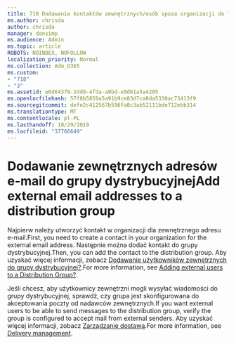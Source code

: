 ```yaml
---
title: 718 Dodawanie kontaktów zewnętrznych/osób spoza organizacji do listy dystrybucyjnej
ms.author: chrisda
author: chrisda
manager: dansimp
ms.audience: Admin
ms.topic: article
ROBOTS: NOINDEX, NOFOLLOW
localization_priority: Normal
ms.collection: Adm_O365
ms.custom:
- "718"
- "3"
ms.assetid: e6d64379-2dd9-4fda-a9bd-e9d61a5a4205
ms.openlocfilehash: 57f8b5859a5a91b9ce83d7ca8da5330ac73413f9
ms.sourcegitcommit: defe2c412567b596fa8c3ab52111bde712ebb314
ms.translationtype: MT
ms.contentlocale: pl-PL
ms.lasthandoff: 10/29/2019
ms.locfileid: "37766649"
---
```

# <a name="add-external-email-addresses-to-a-distribution-group"></a><span data-ttu-id="f1bfb-102">Dodawanie zewnętrznych adresów e-mail do grupy dystrybucyjnej</span><span class="sxs-lookup"><span data-stu-id="f1bfb-102">Add external email addresses to a distribution group</span></span>

<span data-ttu-id="f1bfb-103">Najpierw należy utworzyć kontakt w organizacji dla zewnętrznego adresu e-mail.</span><span class="sxs-lookup"><span data-stu-id="f1bfb-103">First, you need to create a contact in your organization for the external email address.</span></span> <span data-ttu-id="f1bfb-104">Następnie można dodać kontakt do grupy dystrybucyjnej.</span><span class="sxs-lookup"><span data-stu-id="f1bfb-104">Then, you can add the contact to the distribution group.</span></span> <span data-ttu-id="f1bfb-105">Aby uzyskać więcej informacji, zobacz [Dodawanie użytkowników zewnętrznych do grupy dystrybucyjnej?](https://support.office.com/client/caa0f310-0bb7-48e3-8ad2-cb358b53bbba).</span><span class="sxs-lookup"><span data-stu-id="f1bfb-105">For more information, see [Adding external users to a Distribution Group?](https://support.office.com/client/caa0f310-0bb7-48e3-8ad2-cb358b53bbba).</span></span>

<span data-ttu-id="f1bfb-106">Jeśli chcesz, aby użytkownicy zewnętrzni mogli wysyłać wiadomości do grupy dystrybucyjnej, sprawdź, czy grupa jest skonfigurowana do akceptowania poczty od nadawców zewnętrznych.</span><span class="sxs-lookup"><span data-stu-id="f1bfb-106">If you want external users to be able to send messages to the distribution group, verify the group is configured to accept mail from external senders.</span></span> <span data-ttu-id="f1bfb-107">Aby uzyskać więcej informacji, zobacz [Zarządzanie dostawą](https://technet.microsoft.com/library/bb124513.aspx#deliverymanagement).</span><span class="sxs-lookup"><span data-stu-id="f1bfb-107">For more information, see [Delivery management](https://technet.microsoft.com/library/bb124513.aspx#deliverymanagement).</span></span>
